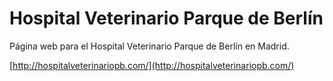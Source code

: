 # Hospital Veterinario Parque de Berlín
Página web para el Hospital Veterinario Parque de Berlín en Madrid.

[http://hospitalveterinariopb.com/](http://hospitalveterinariopb.com/)
